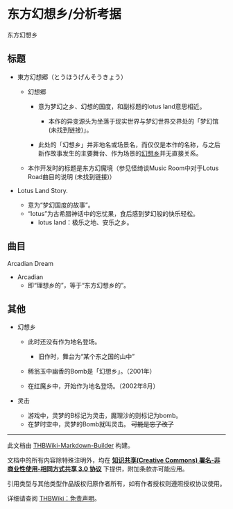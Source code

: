 # 东方幻想乡/分析考据

<!-- source html: G:\repos\THBWiki-Markdown-Builder\THBWikiMarkdown\Temp\main\4\45\ns0%3A%E4%B8%9C%E6%96%B9%E5%B9%BB%E6%83%B3%E4%B9%A1%2F%E5%88%86%E6%9E%90%E8%80%83%E6%8D%AE.html -->

东方幻想乡

## 标题
- 東方幻想郷（とうほうげんそうきょう）
  - 幻想郷
    - 意为梦幻之乡、幻想的国度，和副标题的lotus land意思相近。
      - 本作的异变源头为坐落于现实世界与梦幻世界交界处的「梦幻馆 (未找到链接)」。

    - 此处的「幻想乡」并非地名或场景名，而仅仅是本作的名称，与之后新作故事发生的主要舞台、作为场景的[幻想乡](./幻想乡.md)并无直接关系。

  - 本作开发时的标题是东方幻魔境（参见怪绮谈Music Room中对于Lotus Road曲目的说明 (未找到链接)）

- Lotus Land Story.
  - 意为“梦幻国度的故事”。
  - “lotus”为古希腊神话中的忘忧果，食后感到梦幻般的快乐轻松。
    - lotus land：极乐之地、安乐之乡。



## 曲目
  
Arcadian Dream
  

- Arcadian
  - 即“理想乡的”，等于“东方幻想乡的”。


## 其他
- 幻想乡
  - 此时还没有作为地名登场。
    - 旧作时，舞台为“某个东之国的山中”

  - 稀翁玉中幽香的Bomb是「幻想乡」。（2001年）
  - 在红魔乡中，开始作为地名登场。（2002年8月）

- 灵击
  - 游戏中，灵梦的B标记为灵击，魔理沙的则标记为bomb。
  - 在梦时空中，灵梦的Bomb就叫灵击。 ~~可能是忘了改了~~ 






---

此文档由 [THBWiki-Markdown-Builder](https://github.com/Delsin-Yu/THBWiki-Markdown-Builder) 构建。

文档中的所有内容除特殊注明外，均在 [**知识共享(Creative Commons) 署名-非商业性使用-相同方式共享 3.0 协议**](https://creativecommons.org/licenses/by-sa/3.0/deed.zh-hans) 下提供，附加条款亦可能应用。

引用类型与其他类型作品版权归原作者所有，如有作者授权则遵照授权协议使用。

详细请查阅 [THBWiki：免责声明](https://thbwiki.cc/THBWiki:%E5%85%8D%E8%B4%A3%E5%A3%B0%E6%98%8E)。

